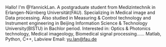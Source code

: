 Hallo! 
I'm @YannickLan. A postgraduate student from Medizintechnik in Erlangen-Nürnberg Universität(FAU).
Specializing in Medical image and Data processing.
Also studied in Measuring & Control technology and Instrument engineering in Beijing Information Science & Technology University(BISTU) in Bachlor period.
Interested in: Optics & Photonics technology, Medical imageology, Biomedical signal processing......
Matlab, Python, C++, Labview
Email: yu.lan@fau.de

<!---
YannickLan/YannickLan is a ✨ special ✨ repository because its `README.md` (this file) appears on your GitHub profile.
You can click the Preview link to take a look at your changes.
- 👋 Hi, I’m @YannickLan
- 👀 I’m interested in ...
- 🌱 I’m currently learning ...
- 💞️ I’m looking to collaborate on ...
- 📫 How to reach me ...
--->
